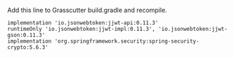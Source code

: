 Add this line to Grasscutter build.gradle and recompile.
```
implementation 'io.jsonwebtoken:jjwt-api:0.11.3'
runtimeOnly 'io.jsonwebtoken:jjwt-impl:0.11.3', 'io.jsonwebtoken:jjwt-gson:0.11.3'
implementation 'org.springframework.security:spring-security-crypto:5.6.3'
```